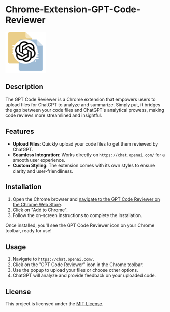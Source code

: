 # Chrome-Extension-GPT-Code-Reviewer

![GPT Code Reviewer Icon](icons/icon128.png)

## Description

The GPT Code Reviewer is a Chrome extension that empowers users to upload files for ChatGPT to analyze and summarize. Simply put, it bridges the gap between your code files and ChatGPT's analytical prowess, making code reviews more streamlined and insightful.

## Features

- **Upload Files**: Quickly upload your code files to get them reviewed by ChatGPT.
- **Seamless Integration**: Works directly on `https://chat.openai.com/` for a smooth user experience.
- **Custom Styling**: The extension comes with its own styles to ensure clarity and user-friendliness.

## Installation

1. Open the Chrome browser and [navigate to the GPT Code Reviewer on the Chrome Web Store](https://chrome.google.com/webstore/detail/gpt-code-reviewer/mfebbjnnjjedlmbgpdfpkfmmkghaiboo?fbclid=IwAR341zWeodJUiedTio7YWsIqXBRADEczX3A0cVnP89B989_AS_SUm-ElAqY).
2. Click on "Add to Chrome".
3. Follow the on-screen instructions to complete the installation.

Once installed, you'll see the GPT Code Reviewer icon on your Chrome toolbar, ready for use!

## Usage

1. Navigate to `https://chat.openai.com/`.
2. Click on the "GPT Code Reviewer" icon in the Chrome toolbar.
3. Use the popup to upload your files or choose other options.
4. ChatGPT will analyze and provide feedback on your uploaded code.

## License

This project is licensed under the [MIT License](LICENSE).